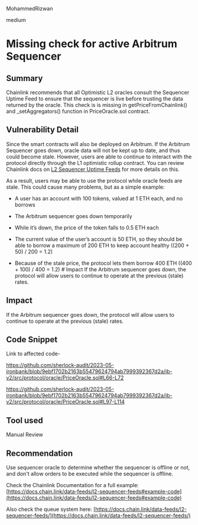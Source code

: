 MohammedRizwan

medium

# Missing check for active Arbitrum Sequencer

## Summary
Chainlink recommends that all Optimistic L2 oracles consult the Sequencer Uptime Feed to ensure that the sequencer is live before trusting the data returned by the oracle. This check is is missing in getPriceFromChainlink() and _setAggregators() function in PriceOracle.sol contract.

## Vulnerability Detail
Since the smart contracts will also be deployed on Arbitrum. If the Arbitrum Sequencer goes down, oracle data will not be kept up to date, and thus could become stale. However, users are able to continue to interact with the protocol directly through the L1 optimistic rollup contract. You can review Chainlink docs on [L2 Sequencer Uptime Feeds](https://docs.chain.link/data-feeds/l2-sequencer-feeds#arbitrum) for more details on this.

As a result, users may be able to use the protocol while oracle feeds are stale. This could cause many problems, but as a simple example:

- A user has an account with 100 tokens, valued at 1 ETH each, and no borrows

- The Arbitrum sequencer goes down temporarily

- While it’s down, the price of the token falls to 0.5 ETH each

- The current value of the user’s account is 50 ETH, so they should be able to borrow a maximum of 200 ETH to keep account healthy ((200 + 50) / 200 = 1.2)

- Because of the stale price, the protocol lets them borrow 400 ETH ((400 + 100) / 400 = 1.2) # Impact If the Arbitrum sequencer goes down, the protocol will allow users to continue to operate at the previous (stale) rates.

## Impact
If the Arbitrum sequencer goes down, the protocol will allow users to continue to operate at the previous (stale) rates.

## Code Snippet
Link to affected code-

https://github.com/sherlock-audit/2023-05-ironbank/blob/9ebf1702b2163b55479624794ab7999392367d2a/ib-v2/src/protocol/oracle/PriceOracle.sol#L66-L72

https://github.com/sherlock-audit/2023-05-ironbank/blob/9ebf1702b2163b55479624794ab7999392367d2a/ib-v2/src/protocol/oracle/PriceOracle.sol#L97-L114

## Tool used
Manual Review

## Recommendation
Use sequencer oracle to determine whether the sequencer is offline or not, and don't allow orders to be executed while the sequencer is offline.

Check the Chainlink Documentation for a full example: [https://docs.chain.link/data-feeds/l2-sequencer-feeds#example-code](https://docs.chain.link/data-feeds/l2-sequencer-feeds#example-code)

Also check the queue system here: [https://docs.chain.link/data-feeds/l2-sequencer-feeds/](https://docs.chain.link/data-feeds/l2-sequencer-feeds/)
